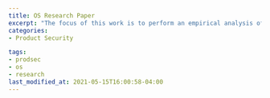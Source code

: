 ```yaml
---
title: OS Research Paper
excerpt: "The focus of this work is to perform an empirical analysis of the impact of shift left inititaitves and Docker Images for virtualization with respect to the impact on security changes."
categories:
- Product Security

tags:
- prodsec
- os
- research
last_modified_at: 2021-05-15T16:00:58-04:00
---
```

<object data="/assets/pdf/IG_OSPAPER.pdf" width="1000" height="1000" type='application/pdf'></object>